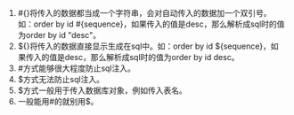 
1. #{}将传入的数据都当成一个字符串，会对自动传入的数据加一个双引号。如：order by id #{sequence}，如果传入的值是desc，那么解析成sql时的值为order by id "desc"。
2. ${}将传入的数据直接显示生成在sql中。如：order by id ${sequence}，如果传入的值是desc，那么解析成sql时的值为order by id desc。
3. #方式能够很大程度防止sql注入。
4. $方式无法防止sql注入。
5. $方式一般用于传入数据库对象，例如传入表名。
6. 一般能用#的就别用$。


